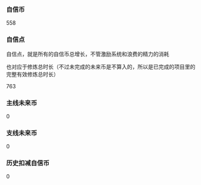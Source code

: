 ### 自信币
558

### 自信点
自信点，就是所有的自信币总增长，不管激励系统和浪费的精力的消耗

也对应于修炼总时长（不过未完成的未来币是不算入的，所以是已完成的项目里的完整有效修炼总时长）

763

### 主线未来币
0

### 支线未来币
0

### 历史扣减自信币
0
